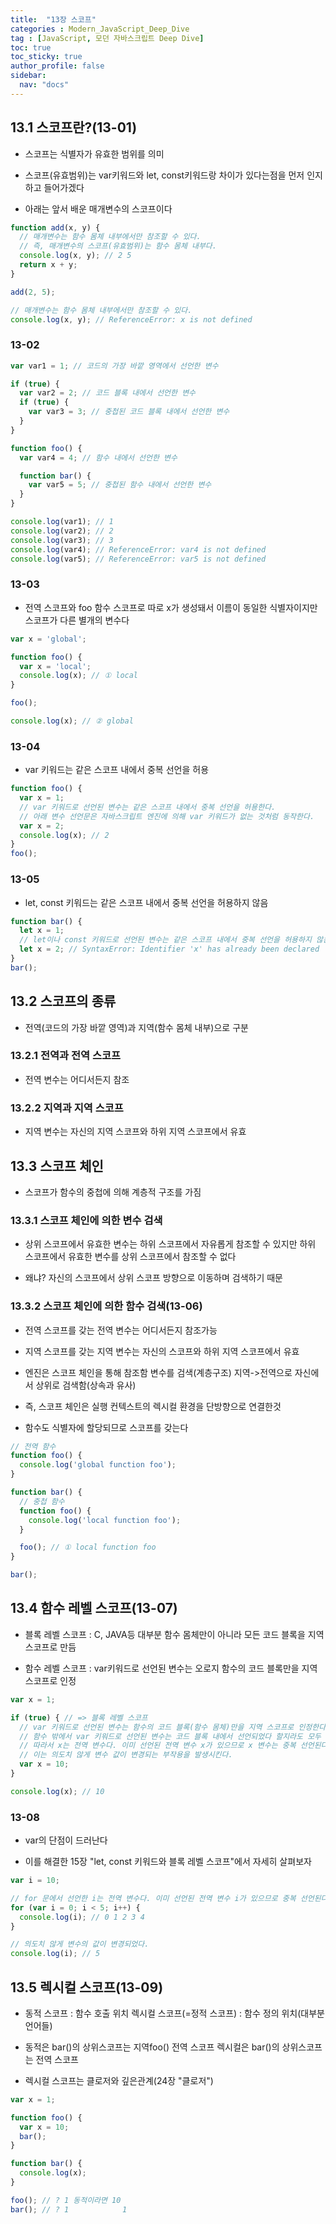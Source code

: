 ```yaml
---
title:  "13장 스코프"
categories : Modern_JavaScript_Deep_Dive
tag : [JavaScript, 모던 자바스크립트 Deep Dive]
toc: true
toc_sticky: true
author_profile: false
sidebar:
  nav: "docs"
---
```


## 13.1 스코프란?(13-01)

* 스코프는 식별자가 유효한 범위를 의미

* 스코프(유효범위)는 var키워드와 let, const키워드랑 차이가 있다는점을 먼저 인지하고 들어가겠다

* 아래는 앞서 배운 매개변수의 스코프이다

```javascript
function add(x, y) {
  // 매개변수는 함수 몸체 내부에서만 참조할 수 있다.
  // 즉, 매개변수의 스코프(유효범위)는 함수 몸체 내부다.
  console.log(x, y); // 2 5
  return x + y;
}

add(2, 5);

// 매개변수는 함수 몸체 내부에서만 참조할 수 있다.
console.log(x, y); // ReferenceError: x is not defined
```

### 13-02

```javascript
var var1 = 1; // 코드의 가장 바깥 영역에서 선언한 변수

if (true) {
  var var2 = 2; // 코드 블록 내에서 선언한 변수
  if (true) {
    var var3 = 3; // 중첩된 코드 블록 내에서 선언한 변수
  }
}

function foo() {
  var var4 = 4; // 함수 내에서 선언한 변수

  function bar() {
    var var5 = 5; // 중첩된 함수 내에서 선언한 변수
  }
}

console.log(var1); // 1
console.log(var2); // 2
console.log(var3); // 3
console.log(var4); // ReferenceError: var4 is not defined
console.log(var5); // ReferenceError: var5 is not defined
```

### 13-03

* 전역 스코프와 foo 함수 스코프로 따로 x가 생성돼서 이름이 동일한 식별자이지만 스코프가 다른 별개의 변수다

```javascript
var x = 'global';

function foo() {
  var x = 'local';
  console.log(x); // ① local
}

foo();

console.log(x); // ② global
```

### 13-04

* var 키워드는 같은 스코프 내에서 중복 선언을 허용

```javascript
function foo() {
  var x = 1;
  // var 키워드로 선언된 변수는 같은 스코프 내에서 중복 선언을 허용한다.
  // 아래 변수 선언문은 자바스크립트 엔진에 의해 var 키워드가 없는 것처럼 동작한다.
  var x = 2;
  console.log(x); // 2
}
foo();
```

### 13-05

* let, const 키워드는 같은 스코프 내에서 중복 선언을 허용하지 않음

```javascript
function bar() {
  let x = 1;
  // let이나 const 키워드로 선언된 변수는 같은 스코프 내에서 중복 선언을 허용하지 않는다.
  let x = 2; // SyntaxError: Identifier 'x' has already been declared
}
bar();
```

## 13.2 스코프의 종류

* 전역(코드의 가장 바깥 영역)과 지역(함수 몸체 내부)으로 구분

### 13.2.1 전역과 전역 스코프

* 전역 변수는 어디서든지 참조

### 13.2.2 지역과 지역 스코프

* 지역 변수는 자신의 지역 스코프와 하위 지역 스코프에서 유효

## 13.3 스코프 체인

* 스코프가 함수의 중첩에 의해 계층적 구조를 가짐

### 13.3.1 스코프 체인에 의한 변수 검색

* 상위 스코프에서 유효한 변수는 하위 스코프에서 자유롭게 참조할 수 있지만 하위 스코프에서 유효한 변수를 상위 스코프에서 참조할 수 없다

* 왜냐? 자신의 스코프에서 상위 스코프 방향으로 이동하며 검색하기 때문

### 13.3.2 스코프 체인에 의한 함수 검색(13-06)

* 전역 스코프를 갖는 전역 변수는 어디서든지 참조가능

* 지역 스코프를 갖는 지역 변수는 자신의 스코프와 하위 지역 스코프에서 유효

* 엔진은 스코프 체인을 통해 참조함 변수를 검색(계층구조)
  지역->전역으로 자신에서 상위로 검색함(상속과 유사)

* 즉, 스코프 체인은 실행 컨텍스트의 렉시컬 환경을 단방향으로 연결한것

* 함수도 식별자에 할당되므로 스코프를 갖는다

```javascript
// 전역 함수
function foo() {
  console.log('global function foo');
}

function bar() {
  // 중첩 함수
  function foo() {
    console.log('local function foo');
  }

  foo(); // ① local function foo
}

bar();
```

## 13.4 함수 레벨 스코프(13-07)

* 블록 레벨 스코프 : C, JAVA등 대부분 함수 몸체만이 아니라 모든 코드 블록을 지역 스코프로 만듬

* 함수 레벨 스코프 : var키워드로 선언된 변수는 오로지 함수의 코드 블록만을 지역 스코프로 인정

```javascript
var x = 1;

if (true) { // => 블록 레벨 스코프
  // var 키워드로 선언된 변수는 함수의 코드 블록(함수 몸체)만을 지역 스코프로 인정한다.
  // 함수 밖에서 var 키워드로 선언된 변수는 코드 블록 내에서 선언되었다 할지라도 모두 전역 변수다.
  // 따라서 x는 전역 변수다. 이미 선언된 전역 변수 x가 있으므로 x 변수는 중복 선언된다.
  // 이는 의도치 않게 변수 값이 변경되는 부작용을 발생시킨다.
  var x = 10;
}

console.log(x); // 10
```

### 13-08

* var의 단점이 드러난다

* 이를 해결한 15장 "let, const 키워드와 블록 레벨 스코프"에서 자세히 살펴보자

```javascript
var i = 10;

// for 문에서 선언한 i는 전역 변수다. 이미 선언된 전역 변수 i가 있으므로 중복 선언된다.
for (var i = 0; i < 5; i++) {
  console.log(i); // 0 1 2 3 4
}

// 의도치 않게 변수의 값이 변경되었다.
console.log(i); // 5
```

## 13.5 렉시컬 스코프(13-09)

* 동적 스코프 : 함수 호출 위치
  렉시컬 스코프(=정적 스코프) : 함수 정의 위치(대부분 언어들)

* 동적은 bar()의 상위스코프는 지역foo() 전역 스코프
  렉시컬은 bar()의 상위스코프는 전역 스코프

* 렉시컬 스코프는 클로저와 깊은관계(24장 "클로저")

```javascript
var x = 1;

function foo() {
  var x = 10;
  bar();
}

function bar() {
  console.log(x);
}

foo(); // ? 1 동적이라면 10
bar(); // ? 1            1
```
